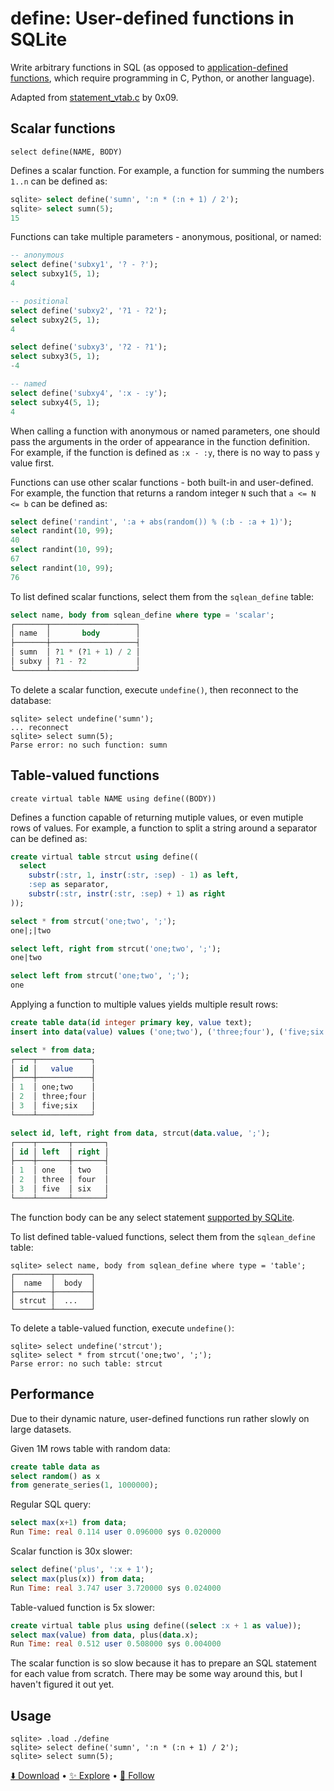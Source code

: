 # define: User-defined functions in SQLite

Write arbitrary functions in SQL (as opposed to [application-defined functions](https://sqlite.org/appfunc.html), which require programming in C, Python, or another language).

Adapted from [statement_vtab.c](https://github.com/0x09/sqlite-statement-vtab/blob/master/statement_vtab.c) by 0x09.

## Scalar functions

`select define(NAME, BODY)`

Defines a scalar function. For example, a function for summing the numbers `1..n` can be defined as:

```sql
sqlite> select define('sumn', ':n * (:n + 1) / 2');
sqlite> select sumn(5);
15
```

Functions can take multiple parameters - anonymous, positional, or named:

```sql
-- anonymous
select define('subxy1', '? - ?');
select subxy1(5, 1);
4

-- positional
select define('subxy2', '?1 - ?2');
select subxy2(5, 1);
4

select define('subxy3', '?2 - ?1');
select subxy3(5, 1);
-4

-- named
select define('subxy4', ':x - :y');
select subxy4(5, 1);
4
```

When calling a function with anonymous or named parameters, one should pass the arguments in the order of appearance in the function definition. For example, if the function is defined as `:x - :y`, there is no way to pass `y` value first.

Functions can use other scalar functions - both built-in and user-defined. For example, the function that returns a random integer `N` such that `a <= N <= b` can be defined as:

```sql
select define('randint', ':a + abs(random()) % (:b - :a + 1)');
select randint(10, 99);
40
select randint(10, 99);
67
select randint(10, 99);
76
```

To list defined scalar functions, select them from the `sqlean_define` table:

```sql
select name, body from sqlean_define where type = 'scalar';
┌───────┬───────────────────┐
│ name  │       body        │
├───────┼───────────────────┤
│ sumn  │ ?1 * (?1 + 1) / 2 │
│ subxy │ ?1 - ?2           │
└───────┴───────────────────┘
```

To delete a scalar function, execute `undefine()`, then reconnect to the database:

```
sqlite> select undefine('sumn');
... reconnect
sqlite> select sumn(5);
Parse error: no such function: sumn
```

## Table-valued functions

`create virtual table NAME using define((BODY))`

Defines a function capable of returning mutiple values, or even mutiple rows of values. For example, a function to split a string around a separator can be defined as:

```sql
create virtual table strcut using define((
  select
    substr(:str, 1, instr(:str, :sep) - 1) as left,
    :sep as separator,
    substr(:str, instr(:str, :sep) + 1) as right
));

select * from strcut('one;two', ';');
one|;|two

select left, right from strcut('one;two', ';');
one|two

select left from strcut('one;two', ';');
one
```

Applying a function to multiple values yields multiple result rows:

```sql
create table data(id integer primary key, value text);
insert into data(value) values ('one;two'), ('three;four'), ('five;six');

select * from data;
┌────┬────────────┐
│ id │   value    │
├────┼────────────┤
│ 1  │ one;two    │
│ 2  │ three;four │
│ 3  │ five;six   │
└────┴────────────┘

select id, left, right from data, strcut(data.value, ';');
┌────┬───────┬───────┐
│ id │ left  │ right │
├────┼───────┼───────┤
│ 1  │ one   │ two   │
│ 2  │ three │ four  │
│ 3  │ five  │ six   │
└────┴───────┴───────┘
```

The function body can be any select statement [supported by SQLite](https://www.sqlite.org/lang_select.html).

To list defined table-valued functions, select them from the `sqlean_define` table:

```
sqlite> select name, body from sqlean_define where type = 'table';
┌────────┬────────┐
│  name  │  body  │
├────────┼────────┤
│ strcut │  ...   │
└────────┴────────┘
```

To delete a table-valued function, execute `undefine()`:

```
sqlite> select undefine('strcut');
sqlite> select * from strcut('one;two', ';');
Parse error: no such table: strcut
```

## Performance

Due to their dynamic nature, user-defined functions run rather slowly on large datasets.

Given 1M rows table with random data:

```sql
create table data as
select random() as x
from generate_series(1, 1000000);
```

Regular SQL query:

```sql
select max(x+1) from data;
Run Time: real 0.114 user 0.096000 sys 0.020000
```

Scalar function is 30x slower:

```sql
select define('plus', ':x + 1');
select max(plus(x)) from data;
Run Time: real 3.747 user 3.720000 sys 0.024000
```

Table-valued function is 5x slower:

```sql
create virtual table plus using define((select :x + 1 as value));
select max(value) from data, plus(data.x);
Run Time: real 0.512 user 0.508000 sys 0.004000
```

The scalar function is so slow because it has to prepare an SQL statement for each value from scratch. There may be some way around this, but I haven't figured it out yet.

## Usage

```
sqlite> .load ./define
sqlite> select define('sumn', ':n * (:n + 1) / 2');
sqlite> select sumn(5);
```

[⬇️ Download](https://github.com/nalgeon/sqlean/releases/latest) •
[✨ Explore](https://github.com/nalgeon/sqlean) •
[🚀 Follow](https://twitter.com/ohmypy)
